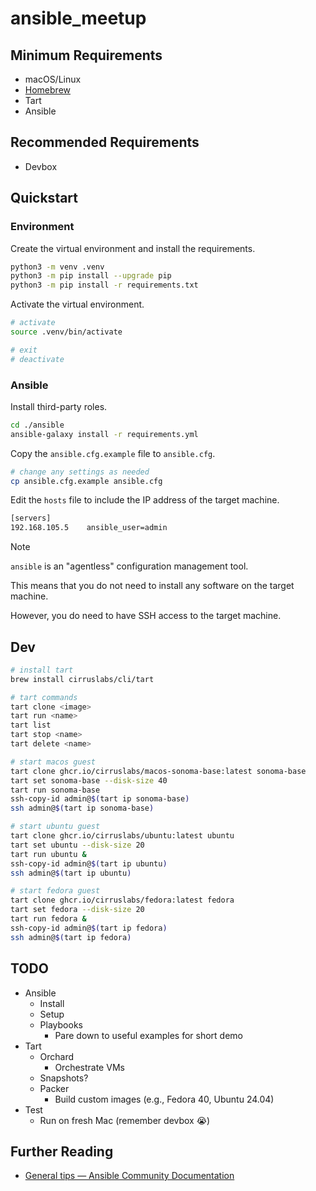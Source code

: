 # ansible_meetup

## Minimum Requirements

* macOS/Linux
* [Homebrew](https://brew.sh)
* Tart
* Ansible

## Recommended Requirements

* Devbox

## Quickstart

### Environment

Create the virtual environment and install the requirements.

```bash
python3 -m venv .venv
python3 -m pip install --upgrade pip
python3 -m pip install -r requirements.txt
```

Activate the virtual environment.

```bash
# activate
source .venv/bin/activate

# exit
# deactivate
```

### Ansible

Install third-party roles.

```bash
cd ./ansible
ansible-galaxy install -r requirements.yml
```

Copy the `ansible.cfg.example` file to `ansible.cfg`.

```bash
# change any settings as needed
cp ansible.cfg.example ansible.cfg
```

Edit the `hosts` file to include the IP address of the target machine.

```bash
[servers]
192.168.105.5    ansible_user=admin
```

> [!NOTE]
> `ansible` is an "agentless" configuration management tool.
>
> This means that you do not need to install any software on the target machine.
>
> However, you do need to have SSH access to the target machine.

## Dev

```bash
# install tart
brew install cirruslabs/cli/tart

# tart commands
tart clone <image>
tart run <name>
tart list
tart stop <name>
tart delete <name>

# start macos guest
tart clone ghcr.io/cirruslabs/macos-sonoma-base:latest sonoma-base
tart set sonoma-base --disk-size 40
tart run sonoma-base
ssh-copy-id admin@$(tart ip sonoma-base)
ssh admin@$(tart ip sonoma-base)

# start ubuntu guest
tart clone ghcr.io/cirruslabs/ubuntu:latest ubuntu
tart set ubuntu --disk-size 20
tart run ubuntu &
ssh-copy-id admin@$(tart ip ubuntu)
ssh admin@$(tart ip ubuntu)

# start fedora guest
tart clone ghcr.io/cirruslabs/fedora:latest fedora
tart set fedora --disk-size 20
tart run fedora &
ssh-copy-id admin@$(tart ip fedora)
ssh admin@$(tart ip fedora)
```

## TODO

* Ansible
  * Install
  * Setup
  * Playbooks
    * Pare down to useful examples for short demo
* Tart
  * Orchard
    * Orchestrate VMs
  * Snapshots?
  * Packer
    * Build custom images (e.g., Fedora 40, Ubuntu 24.04)
* Test
  * Run on fresh Mac (remember devbox 😭)

## Further Reading

* [General tips — Ansible Community Documentation](https://docs.ansible.com/ansible/latest/tips_tricks/ansible_tips_tricks.html)
